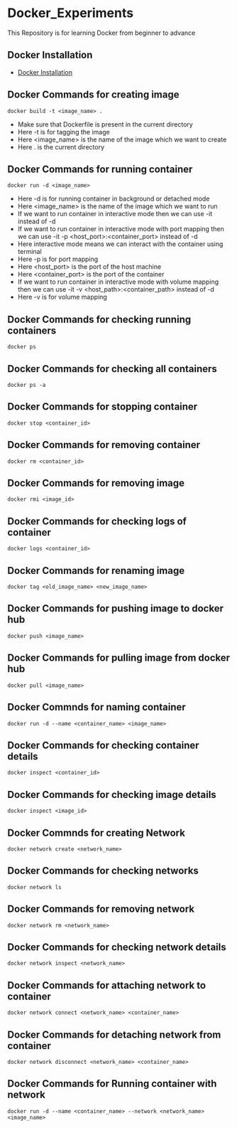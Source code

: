 # Docker_Experiments
This Repository is for learning Docker from beginner to advance


## Docker Installation
- [Docker Installation](https://docs.docker.com/engine/install/)


## Docker Commands for creating image

```
docker build -t <image_name> .
```
* Make sure that Dockerfile is present in the current directory
* Here -t is for tagging the image
* Here <image_name> is the name of the image which we want to create
* Here . is the current directory

## Docker Commands for running container

``` 
docker run -d <image_name>

```
* Here -d is for running container in background or detached mode
* Here <image_name> is the name of the image which we want to run
* If we want to run container in interactive mode then we can use -it instead of -d
* If we want to run container in interactive mode with port mapping then we can use -it -p <host_port>:<container_port> instead of -d
* Here interactive mode means we can interact with the container using terminal
* Here -p is for port mapping
* Here <host_port> is the port of the host machine
* Here <container_port> is the port of the container
* If we want to run container in interactive mode with volume mapping then we can use -it -v <host_path>:<container_path> instead of -d
* Here -v is for volume mapping

## Docker Commands for checking running containers

```
docker ps
```
## Docker Commands for checking all containers

```
docker ps -a
```

## Docker Commands for stopping container

```
docker stop <container_id>
```
## Docker Commands for removing container

``` 
docker rm <container_id>
```
## Docker Commands for removing image

```
docker rmi <image_id>
```
## Docker Commands for checking logs of container

```
docker logs <container_id>
```
## Docker Commands for renaming image

``` 
docker tag <old_image_name> <new_image_name>
```
## Docker Commands for pushing image to docker hub

```
docker push <image_name>
```
## Docker Commands for pulling image from docker hub

```
docker pull <image_name>
```
## Docker Commnds for naming container

```
docker run -d --name <container_name> <image_name>
```

## Docker Commands for checking container details

```
docker inspect <container_id>
```
## Docker Commands for checking image details

```
docker inspect <image_id>
```
## Docker Commnds for creating Network

``` 
docker network create <network_name>
```
## Docker Commands for checking networks

``` 
docker network ls
```
## Docker Commands for removing network

```
docker network rm <network_name>
```
## Docker Commands for checking network details

```
docker network inspect <network_name>
```
## Docker Commands for attaching network to container 

``` 
docker network connect <network_name> <container_name>
```

## Docker Commands for detaching network from container

```
docker network disconnect <network_name> <container_name>
```
## Docker Commands for Running container with network

```
docker run -d --name <container_name> --network <network_name> <image_name>
```

